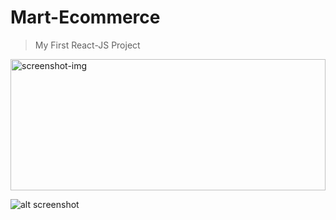 # Mart-Ecommerce
> My First React-JS Project

<img width="100%" height="210" alt="screenshot-img" src="https://github.com/suraj28j/React-JS/blob/main/Screenshot.png">

![alt screenshot](https://github.com/suraj28j/React-JS/blob/main/Screenshot.png)